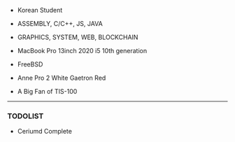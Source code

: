 - Korean Student

- ASSEMBLY, C/C++, JS, JAVA

- GRAPHICS, SYSTEM, WEB, BLOCKCHAIN

- MacBook Pro 13inch 2020 i5 10th generation

- FreeBSD

- Anne Pro 2 White Gaetron Red

- A Big Fan of TIS-100


<hr/>


### TODOLIST

- Ceriumd Complete
